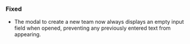 ### Fixed
- The modal to create a new team now always displays an empty input field when opened, preventing any previously entered text from appearing.
